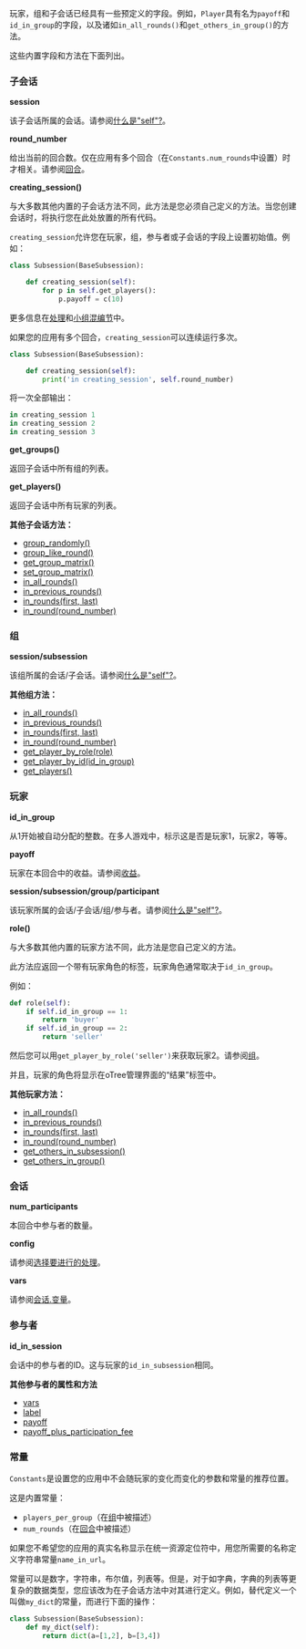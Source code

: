 玩家，组和子会话已经具有一些预定义的字段。例如，`Player`具有名为`payoff`和`id_in_group`的字段，以及诸如`in_all_rounds()`和`get_others_in_group()`的方法。

这些内置字段和方法在下面列出。

### 子会话

**session**

该子会话所属的会话。请参阅[什么是"self"?]()。

**round_number**

给出当前的回合数。仅在应用有多个回合（在`Constants.num_rounds`中设置）时才相关。请参阅[回合]()。

**creating_session()**

与大多数其他内置的子会话方法不同，此方法是您必须自己定义的方法。当您创建会话时，将执行您在此处放置的所有代码。

`creating_session`允许您在玩家，组，参与者或子会话的字段上设置初始值。例如：

```python
class Subsession(BaseSubsession):

    def creating_session(self):
        for p in self.get_players():
            p.payoff = c(10)
```

更多信息在[处理]()和[小组混编节]()中。

如果您的应用有多个回合，`creating_session`可以连续运行多次。

```python
class Subsession(BaseSubsession):

    def creating_session(self):
        print('in creating_session', self.round_number)
```

将一次全部输出：

```python
in creating_session 1
in creating_session 2
in creating_session 3
```

**get_groups()**

返回子会话中所有组的列表。

**get_players()**

返回子会话中所有玩家的列表。

**其他子会话方法：**

- [group_randomly()]()
- [group_like_round()]()
- [get_group_matrix()]()
- [set_group_matrix()]()
- [in_all_rounds()]()
- [in_previous_rounds()]()
- [in_rounds(first, last)]()
- [in_round(round_number)]()

### 组

**session/subsession**

该组所属的会话/子会话。请参阅[什么是"self"?]()。

**其他组方法：**

- [in_all_rounds()]()
- [in_previous_rounds()]()
- [in_rounds(first, last)]()
- [in_round(round_number)]()
- [get_player_by_role(role)]()
- [get_player_by_id(id_in_group)]()
- [get_players()]()

### 玩家

**id_in_group**

从1开始被自动分配的整数。在多人游戏中，标示这是否是玩家1，玩家2，等等。

**payoff**

玩家在本回合中的收益。请参阅[收益]()。

**session/subsession/group/participant**

该玩家所属的会话/子会话/组/参与者。请参阅[什么是"self"?]()。

**role()**

与大多数其他内置的玩家方法不同，此方法是您自己定义的方法。

此方法应返回一个带有玩家角色的标签，玩家角色通常取决于`id_in_group`。

例如：

```python
def role(self):
    if self.id_in_group == 1:
        return 'buyer'
    if self.id_in_group == 2:
        return 'seller'
```

然后您可以用`get_player_by_role('seller')`来获取玩家2。请参阅[组]()。

并且，玩家的角色将显示在oTree管理界面的“结果”标签中。

**其他玩家方法：**

- [in_all_rounds()]()
- [in_previous_rounds()]()
- [in_rounds(first, last)]()
- [in_round(round_number)]()
- [get_others_in_subsession()]()
- [get_others_in_group()]()

### 会话

**num_participants**

本回合中参与者的数量。

**config**

请参阅[选择要进行的处理]()。

**vars**

请参阅[会话.变量]()。

### 参与者

**id_in_session**

会话中的参与者的ID。这与玩家的`id_in_subsession`相同。

**其他参与者的属性和方法**

- [vars]()
- [label]()
- [payoff]()
- [payoff_plus_participation_fee]()

### 常量

`Constants`是设置您的应用中不会随玩家的变化而变化的参数和常量的推荐位置。

这是内置常量：

- `players_per_group`（在[组]()中被描述）
- `num_rounds`（在[回合]()中被描述）

如果您不希望您的应用的真实名称显示在统一资源定位符中，用您所需要的名称定义字符串常量`name_in_url`。

常量可以是数字，字符串，布尔值，列表等。但是，对于如字典，字典的列表等更复杂的数据类型，您应该改为在子会话方法中对其进行定义。例如，替代定义一个叫做`my_dict`的常量，而进行下面的操作：

```python
class Subsession(BaseSubsession):
    def my_dict(self):
        return dict(a=[1,2], b=[3,4])
```
